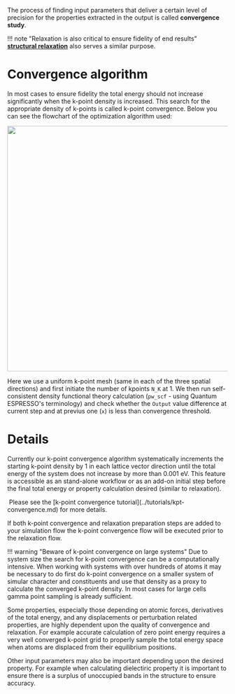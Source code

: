 <!-- by TB -->

The process of finding input parameters that deliver a certain level of precision for the properties extracted in the output is called **convergence study**.

!!! note "Relaxation is also critical to ensure fidelity of end results"
    [**structural relaxation**](structural-relaxation.md) also serves a similar purpose.

# Convergence algorithm

In most cases to ensure fidelity the total energy should not increase significantly when the k-point density is increased.  This search for the appropriate density of k-points is called k-point convergence. Below you can see the flowchart of the optimization algorithm used:

<img src="/images/kpointConvergenceDiagram.png" style="width: 560px">

Here we use a uniform k-point mesh (same in each of the three spatial directions) and first initiate the number of kpoints `N_K` at 1. We then run self-consistent density functional theory calculation (`pw_scf` - using Quantum ESPRESSO's terminology) and check whether the `Output` value difference at current step and at previus one (`x`) is less than convergence threshold.

# Details

Currently our k-point convergence algorithm systematically increments the starting k-point density by 1 in each lattice vector direction until the total energy of the system does not increase by more than 0.001 eV.  This feature is accessible as an stand-alone workflow or as an add-on initial step before the final total energy or property calculation desired (similar to relaxation).

<img data-gifffer="/images/AddKpointConvergence.gif" />
Please see the [k-point convergence tutorial](../tutorials/kpt-convergence.md) for more details.

If both k-point convergence and relaxation preparation steps are added to your simulation flow the k-point convergence flow will be executed prior to the relaxation flow.

!!! warning "Beware of k-point convergence on large systems"
    Due to system size the search for k-point convergence can be a computationally intensive. When working with systems with over hundreds of atoms it may be necessary to do first do k-point convergence on a smaller system of simular character and constituents and use that density as a proxy to calculate the converged k-point density. In most cases for large cells gamma point sampling is already sufficient.

Some properties, especially those depending on atomic forces, derivatives of the total energy, and any displacements or perturbation related properties, are highly dependent upon the quality of convergence and relaxation. For example accurate calculation of zero point energy requires a very well converged k-point grid to properly sample the total energy space when atoms are displaced from their equilibrium positions.

Other input parameters may also be important depending upon the desired property.  For example when calculating dielectiric property it is important to ensure there is a surplus of unoccupied bands in the structure to ensure accuracy.

